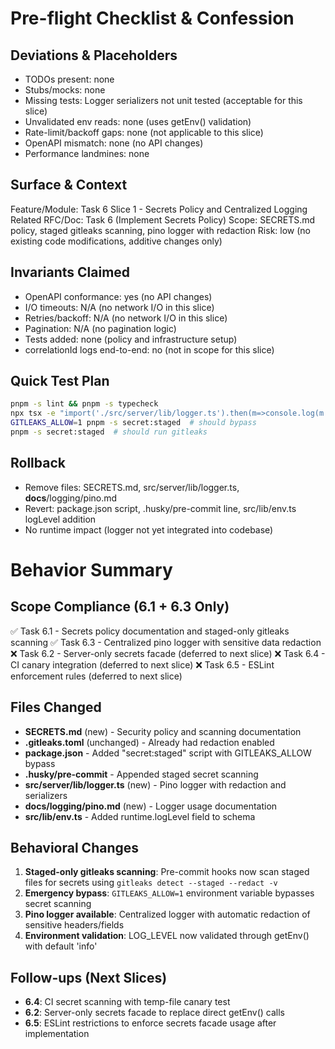 # Pre-flight Checklist & Confession

## Deviations & Placeholders
- TODOs present: none
- Stubs/mocks: none
- Missing tests: Logger serializers not unit tested (acceptable for this slice)
- Unvalidated env reads: none (uses getEnv() validation)
- Rate-limit/backoff gaps: none (not applicable to this slice)
- OpenAPI mismatch: none (no API changes)
- Performance landmines: none

## Surface & Context
Feature/Module: Task 6 Slice 1 - Secrets Policy and Centralized Logging
Related RFC/Doc: Task 6 (Implement Secrets Policy)
Scope: SECRETS.md policy, staged gitleaks scanning, pino logger with redaction
Risk: low (no existing code modifications, additive changes only)

## Invariants Claimed
- OpenAPI conformance: yes (no API changes)
- I/O timeouts: N/A (no network I/O in this slice)
- Retries/backoff: N/A (no network I/O in this slice)  
- Pagination: N/A (no pagination logic)
- Tests added: none (policy and infrastructure setup)
- correlationId logs end-to-end: no (not in scope for this slice)

## Quick Test Plan
```bash
pnpm -s lint && pnpm -s typecheck
npx tsx -e "import('./src/server/lib/logger.ts').then(m=>console.log(m.logger?'ok':'missing'))"
GITLEAKS_ALLOW=1 pnpm -s secret:staged  # should bypass
pnpm -s secret:staged  # should run gitleaks
```

## Rollback
- Remove files: SECRETS.md, src/server/lib/logger.ts, __docs__/logging/pino.md
- Revert: package.json script, .husky/pre-commit line, src/lib/env.ts logLevel addition
- No runtime impact (logger not yet integrated into codebase)

# Behavior Summary

## Scope Compliance (6.1 + 6.3 Only)
✅ Task 6.1 - Secrets policy documentation and staged-only gitleaks scanning
✅ Task 6.3 - Centralized pino logger with sensitive data redaction
❌ Task 6.2 - Server-only secrets facade (deferred to next slice)
❌ Task 6.4 - CI canary integration (deferred to next slice)
❌ Task 6.5 - ESLint enforcement rules (deferred to next slice)

## Files Changed
- **SECRETS.md** (new) - Security policy and scanning documentation
- **.gitleaks.toml** (unchanged) - Already had redaction enabled
- **package.json** - Added "secret:staged" script with GITLEAKS_ALLOW bypass
- **.husky/pre-commit** - Appended staged secret scanning
- **src/server/lib/logger.ts** (new) - Pino logger with redaction and serializers
- **__docs__/logging/pino.md** (new) - Logger usage documentation
- **src/lib/env.ts** - Added runtime.logLevel field to schema

## Behavioral Changes
1. **Staged-only gitleaks scanning**: Pre-commit hooks now scan staged files for secrets using `gitleaks detect --staged --redact -v`
2. **Emergency bypass**: `GITLEAKS_ALLOW=1` environment variable bypasses secret scanning
3. **Pino logger available**: Centralized logger with automatic redaction of sensitive headers/fields
4. **Environment validation**: LOG_LEVEL now validated through getEnv() with default 'info'

## Follow-ups (Next Slices)
- **6.4**: CI secret scanning with temp-file canary test
- **6.2**: Server-only secrets facade to replace direct getEnv() calls
- **6.5**: ESLint restrictions to enforce secrets facade usage after implementation